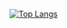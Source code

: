 [![Top Langs](https://github-readme-stats.vercel.app/api/top-langs/?username=GitTOWA&layout=donut)](https://github.com/anuraghazra/github-readme-stats)

<a href="https://github.com/ryo-ma/github-profile-trophy">
  <img width=800 src="https://github-profile-trophy.vercel.app/?username=kmjak&column=5&theme=gruvbox&no-frame=false/>
</a>
